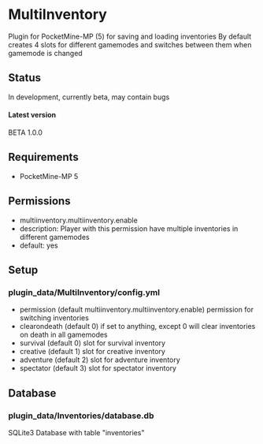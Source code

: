 # MultiInventory
 Plugin for PocketMine-MP (5) for saving and loading inventories
 By default creates 4 slots for different gamemodes and switches between them when gamemode is changed

## Status
In development, currently beta, may contain bugs
#### Latest version 
BETA 1.0.0

## Requirements
- PocketMine-MP 5

## Permissions
- multiinventory.multiinventory.enable
 - description: Player with this permission have multiple inventories in different gamemodes
 - default: yes

## Setup
### plugin_data/MultiInventory/config.yml
 - permission (default multiinventory.multiinventory.enable) permission for switching inventories
 - clearondeath (default 0) if set to anything, except 0 will clear inventories on death in all gamemodes
 - survival (default 0) slot for survival inventory
 - creative (default 1) slot for creative inventory
 - adventure (default 2) slot for adventure inventory
 - spectator (default 3) slot for spectator inventory

## Database
### plugin_data/Inventories/database.db
 SQLite3 Database with table "inventories"

